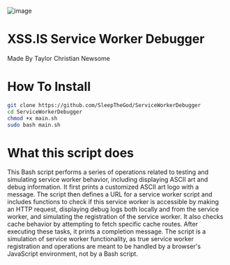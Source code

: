 ![image](https://github.com/user-attachments/assets/8368de01-da4b-4f2f-9a0d-ab13f36d33a4)

# XSS.IS Service Worker Debugger
Made By Taylor Christian Newsome

# How To Install
```bash
git clone https://github.com/SleepTheGod/ServiceWorkerDebugger
cd ServiceWorkerDebugger
chmod +x main.sh
sudo bash main.sh
```

# What this script does
This Bash script performs a series of operations related to testing and simulating service worker behavior, including displaying ASCII art and debug information. It first prints a customized ASCII art logo with a message. The script then defines a URL for a service worker script and includes functions to check if this service worker is accessible by making an HTTP request, displaying debug logs both locally and from the service worker, and simulating the registration of the service worker. It also checks cache behavior by attempting to fetch specific cache routes. After executing these tasks, it prints a completion message. The script is a simulation of service worker functionality, as true service worker registration and operations are meant to be handled by a browser's JavaScript environment, not by a Bash script.
